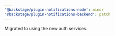 ```yaml
---
'@backstage/plugin-notifications-node': minor
'@backstage/plugin-notifications-backend': patch
---
```


Migrated to using the new auth services.
